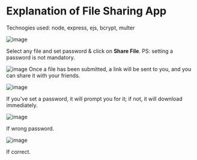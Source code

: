 # Explanation of File Sharing App

<p>Technogies used: node, express, ejs, bcrypt, multer</p>

![image](https://user-images.githubusercontent.com/59326871/213845473-c29693dd-10cc-4880-8137-3a96a5ae27a9.png)

Select any file and set password & click on <b>Share File</b>. PS: setting a password is not mandatory. 

![image](https://user-images.githubusercontent.com/59326871/213845513-dab24b63-e43a-43a4-b2aa-8bad6f8668eb.png)
Once a file has been submitted, a link will be sent to you, and you can share it with your friends.

![image](https://user-images.githubusercontent.com/59326871/213845542-a6754081-11db-43df-90cf-86e7c5fe85bc.png)

If you've set a password, it will prompt you for it; if not, it will download immediately.

![image](https://user-images.githubusercontent.com/59326871/213845570-b4984a7d-e176-42cb-a7ba-454df0d24107.png)

If wrong password.

![image](https://user-images.githubusercontent.com/59326871/213845586-a0836372-8c17-47a4-a5ab-55290b8ea991.png)

If correct.
